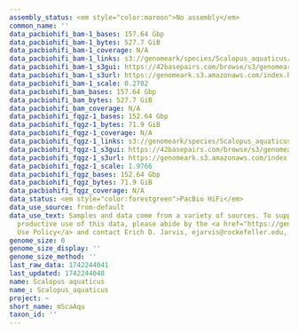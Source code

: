 ```yaml
---
assembly_status: <em style="color:maroon">No assembly</em>
common_name: ''
data_pacbiohifi_bam-1_bases: 157.64 Gbp
data_pacbiohifi_bam-1_bytes: 527.7 GiB
data_pacbiohifi_bam-1_coverage: N/A
data_pacbiohifi_bam-1_links: s3://genomeark/species/Scalopus_aquaticus/mScaAqu1/genomic_data/pacbio_hifi/<br>
data_pacbiohifi_bam-1_s3gui: https://42basepairs.com/browse/s3/genomeark/species/Scalopus_aquaticus/mScaAqu1/genomic_data/pacbio_hifi/
data_pacbiohifi_bam-1_s3url: https://genomeark.s3.amazonaws.com/index.html?prefix=species/Scalopus_aquaticus/mScaAqu1/genomic_data/pacbio_hifi/
data_pacbiohifi_bam-1_scale: 0.2782
data_pacbiohifi_bam_bases: 157.64 Gbp
data_pacbiohifi_bam_bytes: 527.7 GiB
data_pacbiohifi_bam_coverage: N/A
data_pacbiohifi_fqgz-1_bases: 152.64 Gbp
data_pacbiohifi_fqgz-1_bytes: 71.9 GiB
data_pacbiohifi_fqgz-1_coverage: N/A
data_pacbiohifi_fqgz-1_links: s3://genomeark/species/Scalopus_aquaticus/mScaAqu1/genomic_data/pacbio_hifi/<br>
data_pacbiohifi_fqgz-1_s3gui: https://42basepairs.com/browse/s3/genomeark/species/Scalopus_aquaticus/mScaAqu1/genomic_data/pacbio_hifi/
data_pacbiohifi_fqgz-1_s3url: https://genomeark.s3.amazonaws.com/index.html?prefix=species/Scalopus_aquaticus/mScaAqu1/genomic_data/pacbio_hifi/
data_pacbiohifi_fqgz-1_scale: 1.9766
data_pacbiohifi_fqgz_bases: 152.64 Gbp
data_pacbiohifi_fqgz_bytes: 71.9 GiB
data_pacbiohifi_fqgz_coverage: N/A
data_status: <em style="color:forestgreen">PacBio HiFi</em>
data_use_source: from-default
data_use_text: Samples and data come from a variety of sources. To support fair and
  productive use of this data, please abide by the <a href="https://genome10k.soe.ucsc.edu/data-use-policies/">Data
  Use Policy</a> and contact Erich D. Jarvis, ejarvis@rockefeller.edu, with any questions.
genome_size: 0
genome_size_display: ''
genome_size_method: ''
last_raw_data: 1742244041
last_updated: 1742244048
name: Scalopus aquaticus
name_: Scalopus_aquaticus
project: ~
short_name: mScaAqu
taxon_id: ''
---
```

